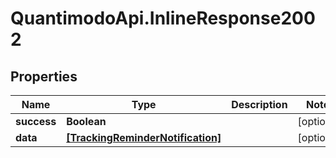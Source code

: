 # QuantimodoApi.InlineResponse2002

## Properties
Name | Type | Description | Notes
------------ | ------------- | ------------- | -------------
**success** | **Boolean** |  | [optional] 
**data** | [**[TrackingReminderNotification]**](TrackingReminderNotification.md) |  | [optional] 


